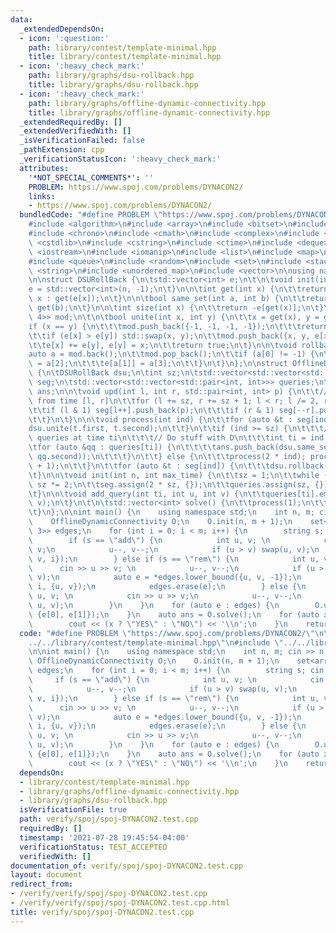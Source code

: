 ```yaml
---
data:
  _extendedDependsOn:
  - icon: ':question:'
    path: library/contest/template-minimal.hpp
    title: library/contest/template-minimal.hpp
  - icon: ':heavy_check_mark:'
    path: library/graphs/dsu-rollback.hpp
    title: library/graphs/dsu-rollback.hpp
  - icon: ':heavy_check_mark:'
    path: library/graphs/offline-dynamic-connectivity.hpp
    title: library/graphs/offline-dynamic-connectivity.hpp
  _extendedRequiredBy: []
  _extendedVerifiedWith: []
  _isVerificationFailed: false
  _pathExtension: cpp
  _verificationStatusIcon: ':heavy_check_mark:'
  attributes:
    '*NOT_SPECIAL_COMMENTS*': ''
    PROBLEM: https://www.spoj.com/problems/DYNACON2/
    links:
    - https://www.spoj.com/problems/DYNACON2/
  bundledCode: "#define PROBLEM \"https://www.spoj.com/problems/DYNACON2/\"\n\n\n\
    #include <algorithm>\n#include <array>\n#include <bitset>\n#include <cassert>\n\
    #include <chrono>\n#include <cmath>\n#include <complex>\n#include <cstdio>\n#include\
    \ <cstdlib>\n#include <cstring>\n#include <ctime>\n#include <deque>\n#include\
    \ <iostream>\n#include <iomanip>\n#include <list>\n#include <map>\n#include <numeric>\n\
    #include <queue>\n#include <random>\n#include <set>\n#include <stack>\n#include\
    \ <string>\n#include <unordered_map>\n#include <vector>\n\nusing namespace std;\n\
    \n\nstruct DSURollBack {\n\tstd::vector<int> e;\n\t\n\tvoid init(int n) {\n\t\t\
    e = std::vector<int>(n, -1);\n\t}\n\n\tint get(int x) {\n\t\treturn e[x] < 0 ?\
    \ x : get(e[x]);\n\t}\n\n\tbool same_set(int a, int b) {\n\t\treturn get(a) ==\
    \ get(b);\n\t}\n\n\tint size(int x) {\n\t\treturn -e[get(x)];\n\t}\n\n\tstd::vector<std::array<int,\
    \ 4>> mod;\n\t\n\tbool unite(int x, int y) {\n\t\tx = get(x), y = get(y);\n\t\t\
    if (x == y) {\n\t\t\tmod.push_back({-1, -1, -1, -1});\n\t\t\treturn 0;\n\t\t}\n\
    \t\tif (e[x] > e[y]) std::swap(x, y);\n\t\tmod.push_back({x, y, e[x], e[y]});\n\
    \t\te[x] += e[y], e[y] = x;\n\t\treturn true;\n\t}\n\n\tvoid rollback() {\n\t\t\
    auto a = mod.back();\n\t\tmod.pop_back();\n\t\tif (a[0] != -1) {\n\t\t\te[a[0]]\
    \ = a[2];\n\t\t\te[a[1]] = a[3];\n\t\t}\n\t}\n};\n\nstruct OfflineDynamicConnectivity\
    \ {\n\tDSURollBack dsu;\n\tint sz;\n\tstd::vector<std::vector<std::pair<int, int>>>\
    \ seg;\n\tstd::vector<std::vector<std::pair<int, int>>> queries;\n\tstd::vector<int>\
    \ ans;\n\n\tvoid upd(int l, int r, std::pair<int, int> p) {\n\t\t// add edge p\
    \ from time [l, r]\n\t\tfor (l += sz, r += sz + 1; l < r; l /= 2, r /= 2) {\n\t\
    \t\tif (l & 1) seg[l++].push_back(p);\n\t\t\tif (r & 1) seg[--r].push_back(p);\n\
    \t\t}\n\t}\n\n\tvoid process(int ind) {\n\t\tfor (auto &t : seg[ind]) {\n\t\t\t\
    dsu.unite(t.first, t.second);\n\t\t}\n\t\tif (ind >= sz) {\n\t\t\t// Process the\
    \ queries at time ti\n\t\t\t// Do stuff with D\n\t\t\tint ti = ind - sz; \n\t\t\
    \tfor (auto &qq : queries[ti]) {\n\t\t\t\tans.push_back(dsu.same_set(qq.first,\
    \ qq.second));\n\t\t\t}\n\t\t} else {\n\t\t\tprocess(2 * ind); process(2 * ind\
    \ + 1);\n\t\t}\n\t\tfor (auto &t : seg[ind]) {\n\t\t\tdsu.rollback();\n\t\t}\n\
    \t}\n\n\tvoid init(int n, int max_time) {\n\t\tsz = 1;\n\t\twhile (sz < max_time)\
    \ sz *= 2;\n\t\tseg.assign(2 * sz, {});\n\t\tqueries.assign(sz, {});\n\t\tdsu.init(n);\n\
    \t}\n\n\tvoid add_query(int ti, int u, int v) {\n\t\tqueries[ti].emplace_back(u,\
    \ v);\n\t}\n\t\n\tstd::vector<int> solve() {\n\t\tprocess(1);\n\t\treturn ans;\n\
    \t}\n};\n\nint main() {\n    using namespace std;\n    int n, m; cin >> n >> m;\n\
    \    OfflineDynamicConnectivity O;\n    O.init(n, m + 1);\n    set<array<int,\
    \ 3>> edges;\n    for (int i = 0; i < m; i++) {\n        string s; cin >> s;\n\
    \        if (s == \"add\") {\n            int u, v; \n            cin >> u >>\
    \ v;\n            u--, v--;\n            if (u > v) swap(u, v);\n            edges.insert({u,\
    \ v, i});\n        } else if (s == \"rem\") {\n            int u, v; \n      \
    \      cin >> u >> v; \n            u--, v--;\n            if (u > v) swap(u,\
    \ v);\n            auto e = *edges.lower_bound({u, v, -1});\n            O.upd(e[2],\
    \ i, {u, v});\n            edges.erase(e);\n        } else {\n            int\
    \ u, v; \n            cin >> u >> v;\n            u--, v--;\n            O.add_query(i,\
    \ u, v);\n        }\n    }\n    for (auto e : edges) {\n        O.upd(e[2], m,\
    \ {e[0], e[1]});\n    }\n    auto ans = O.solve();\n    for (auto x : ans) {\n\
    \        cout << (x ? \"YES\" : \"NO\") << '\\n';\n    }\n    return 0;\n}\n"
  code: "#define PROBLEM \"https://www.spoj.com/problems/DYNACON2/\"\n\n#include \"\
    ../../library/contest/template-minimal.hpp\"\n#include \"../../library/graphs/offline-dynamic-connectivity.hpp\"\
    \n\nint main() {\n    using namespace std;\n    int n, m; cin >> n >> m;\n   \
    \ OfflineDynamicConnectivity O;\n    O.init(n, m + 1);\n    set<array<int, 3>>\
    \ edges;\n    for (int i = 0; i < m; i++) {\n        string s; cin >> s;\n   \
    \     if (s == \"add\") {\n            int u, v; \n            cin >> u >> v;\n\
    \            u--, v--;\n            if (u > v) swap(u, v);\n            edges.insert({u,\
    \ v, i});\n        } else if (s == \"rem\") {\n            int u, v; \n      \
    \      cin >> u >> v; \n            u--, v--;\n            if (u > v) swap(u,\
    \ v);\n            auto e = *edges.lower_bound({u, v, -1});\n            O.upd(e[2],\
    \ i, {u, v});\n            edges.erase(e);\n        } else {\n            int\
    \ u, v; \n            cin >> u >> v;\n            u--, v--;\n            O.add_query(i,\
    \ u, v);\n        }\n    }\n    for (auto e : edges) {\n        O.upd(e[2], m,\
    \ {e[0], e[1]});\n    }\n    auto ans = O.solve();\n    for (auto x : ans) {\n\
    \        cout << (x ? \"YES\" : \"NO\") << '\\n';\n    }\n    return 0;\n}"
  dependsOn:
  - library/contest/template-minimal.hpp
  - library/graphs/offline-dynamic-connectivity.hpp
  - library/graphs/dsu-rollback.hpp
  isVerificationFile: true
  path: verify/spoj/spoj-DYNACON2.test.cpp
  requiredBy: []
  timestamp: '2021-07-28 19:45:54-04:00'
  verificationStatus: TEST_ACCEPTED
  verifiedWith: []
documentation_of: verify/spoj/spoj-DYNACON2.test.cpp
layout: document
redirect_from:
- /verify/verify/spoj/spoj-DYNACON2.test.cpp
- /verify/verify/spoj/spoj-DYNACON2.test.cpp.html
title: verify/spoj/spoj-DYNACON2.test.cpp
---
```

